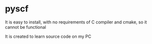 # pyscf

It is easy to install, with no requirements of  C compiler and cmake, so it cannot be functional

It is created to learn source code on my PC